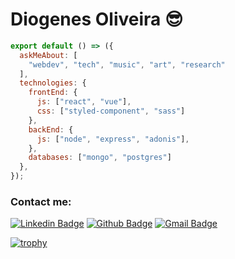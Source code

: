 # Diogenes Oliveira 😎

```js
export default () => ({    
  askMeAbout: [
    "webdev", "tech", "music", "art", "research"
  ],
  technologies: {
    frontEnd: {
      js: ["react", "vue"],
      css: ["styled-component", "sass"]
    },
    backEnd: {      
      js: ["node", "express", "adonis"],
    },    
    databases: ["mongo", "postgres"]
  },  
});
```
### Contact me:


 [![Linkedin Badge](https://img.shields.io/badge/-Diogenes_Oliveira-blue?style=flat-square&logo=Linkedin&logoColor=white&link=https://www.linkedin.com/in/diogenes-q-s-oliveira/)](https://www.linkedin.com/in/diogenes-q-s-oliveira/)
 [![Github Badge](https://img.shields.io/badge/-diogens-000?style=flat-square&logo=Github&logoColor=white&link=https://github.com/ygcorrea)](https://github.com/diogens)
 [![Gmail Badge](https://img.shields.io/badge/-diogensgreen@gmail.com-c14438?style=flat-square&logo=Gmail&logoColor=white&link=mailto:diogensgreen@gmail.com )](mailto:diogensgreen@gmail.com/)
 
 
 [![trophy](https://github-profile-trophy.vercel.app/?username=ryo-ma&theme=onedark)](https://github.com/ryo-ma/github-profile-trophy)
